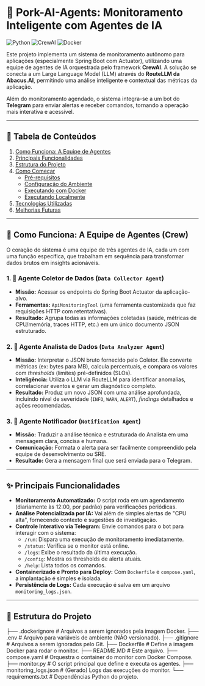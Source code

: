 # 🐷 Pork-AI-Agents: Monitoramento Inteligente com Agentes de IA

![Python](https://img.shields.io/badge/Python-3.11-blue.svg)
![CrewAI](https://img.shields.io/badge/CrewAI-Agentic%20Framework-orange.svg)
![Docker](https://img.shields.io/badge/Docker-Ready-blue.svg)

Este projeto implementa um sistema de monitoramento autônomo para aplicações (especialmente Spring Boot com Actuator), utilizando uma equipe de agentes de IA orquestrada pelo framework **CrewAI**. A solução se conecta a um Large Language Model (LLM) através do **RouteLLM da Abacus.AI**, permitindo uma análise inteligente e contextual das métricas da aplicação.

Além do monitoramento agendado, o sistema integra-se a um bot do **Telegram** para enviar alertas e receber comandos, tornando a operação mais interativa e acessível.

---

## 📜 Tabela de Conteúdos

1.  [Como Funciona: A Equipe de Agentes](#-como-funciona-a-equipe-de-agentes-crew)
2.  [Principais Funcionalidades](#-principais-funcionalidades)
3.  [Estrutura do Projeto](#-estrutura-do-projeto)
4.  [Como Começar](#️-como-começar)
    * [Pré-requisitos](#pré-requisitos)
    * [Configuração do Ambiente](#1-configuração-do-ambiente)
    * [Executando com Docker](#2-executando-com-docker-recomendado)
    * [Executando Localmente](#3-executando-localmente)
5.  [Tecnologias Utilizadas](#️-tecnologias-utilizadas)
6.  [Melhorias Futuras](#-melhorias-futuras)

---

## 🚀 Como Funciona: A Equipe de Agentes (Crew)

O coração do sistema é uma equipe de três agentes de IA, cada um com uma função específica, que trabalham em sequência para transformar dados brutos em insights acionáveis.

### 1. 🤖 Agente Coletor de Dados (`Data Collector Agent`)
- **Missão:** Acessar os endpoints do Spring Boot Actuator da aplicação-alvo.
- **Ferramentas:** `ApiMonitoringTool` (uma ferramenta customizada que faz requisições HTTP com retentativas).
- **Resultado:** Agrupa todas as informações coletadas (saúde, métricas de CPU/memória, traces HTTP, etc.) em um único documento JSON estruturado.

### 2. 🧠 Agente Analista de Dados (`Data Analyzer Agent`)
- **Missão:** Interpretar o JSON bruto fornecido pelo Coletor. Ele converte métricas (ex: bytes para MB), calcula percentuais, e compara os valores com *thresholds* (limites) pré-definidos (SLOs).
- **Inteligência:** Utiliza o LLM via RouteLLM para identificar anomalias, correlacionar eventos e gerar um diagnóstico completo.
- **Resultado:** Produz um novo JSON com uma análise aprofundada, incluindo nível de severidade (`INFO`, `WARN`, `ALERT`), *findings* detalhados e ações recomendadas.

### 3. 📢 Agente Notificador (`Notification Agent`)
- **Missão:** Traduzir a análise técnica e estruturada do Analista em uma mensagem clara, concisa e humana.
- **Comunicação:** Formata o alerta para ser facilmente compreendido pela equipe de desenvolvimento ou SRE.
- **Resultado:** Gera a mensagem final que será enviada para o Telegram.

---

## ✨ Principais Funcionalidades

- **Monitoramento Automatizado:** O script roda em um agendamento (diariamente às 12:00, por padrão) para verificações periódicas.
- **Análise Potencializada por IA:** Vai além de simples alertas de "CPU alta", fornecendo contexto e sugestões de investigação.
- **Controle Interativo via Telegram:** Envie comandos para o bot para interagir com o sistema:
  - `/run`: Dispara uma execução de monitoramento imediatamente.
  - `/status`: Verifica se o monitor está online.
  - `/logs`: Exibe o resultado da última execução.
  - `/config`: Mostra os thresholds de alerta atuais.
  - `/help`: Lista todos os comandos.
- **Containerizado e Pronto para Deploy:** Com `Dockerfile` e `compose.yaml`, a implantação é simples e isolada.
- **Persistência de Logs:** Cada execução é salva em um arquivo `monitoring_logs.json`.

---

## 📂 Estrutura do Projeto

├── .dockerignore         # Arquivos a serem ignorados pela imagem Docker.
├── .env                  # Arquivo para variáveis de ambiente (NÃO versionado).
├── .gitignore            # Arquivos a serem ignorados pelo Git.
├── Dockerfile            # Define a imagem Docker para rodar o monitor.
├── README.MD             # Este arquivo.
├── compose.yaml          # Orquestra o container do monitor com Docker Compose.
├── monitor.py            # O script principal que define e executa os agentes.
├── monitoring_logs.json  # (Gerado) Logs das execuções do monitor.
└── requirements.txt      # Dependências Python do projeto.